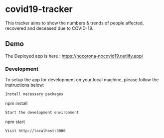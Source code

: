 # covid19-tracker
This tracker aims to show the numbers & trends of people affected, recovered and deceased due to COVID-19.
## Demo
The Deployed app is here : https://nocorona-nocovid19.netlify.app/


### Development

To setup the app for development on your local machine, please follow the instructions below:

    Install necessary packages

npm install

    Start the development environment

npm start

    Visit http://localhost:3000
